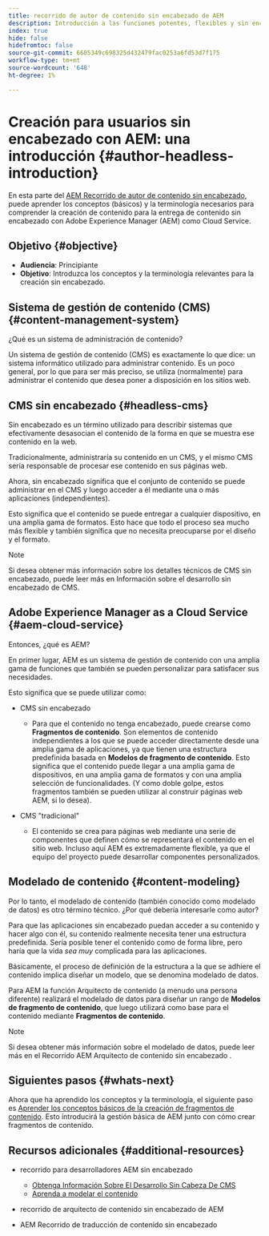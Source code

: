 ```yaml
---
title: recorrido de autor de contenido sin encabezado de AEM
description: Introducción a las funciones potentes, flexibles y sin encabezado de Adobe Experience Manager como Cloud Service y a cómo crear contenido para su proyecto.
index: true
hide: false
hidefromtoc: false
source-git-commit: 6605349c698325d432479fac0253a6fd53d7f175
workflow-type: tm+mt
source-wordcount: '648'
ht-degree: 1%

---
```



# Creación para usuarios sin encabezado con AEM: una introducción {#author-headless-introduction}

En esta parte del [AEM Recorrido de autor de contenido sin encabezado](overview.md), puede aprender los conceptos (básicos) y la terminología necesarios para comprender la creación de contenido para la entrega de contenido sin encabezado con Adobe Experience Manager (AEM) como Cloud Service.

## Objetivo {#objective}

* **Audiencia**: Principiante
* **Objetivo**: Introduzca los conceptos y la terminología relevantes para la creación sin encabezado.

## Sistema de gestión de contenido (CMS) {#content-management-system}

¿Qué es un sistema de administración de contenido?

Un sistema de gestión de contenido (CMS) es exactamente lo que dice: un sistema informático utilizado para administrar contenido. Es un poco general, por lo que para ser más preciso, se utiliza (normalmente) para administrar el contenido que desea poner a disposición en los sitios web.

## CMS sin encabezado {#headless-cms}

Sin encabezado es un término utilizado para describir sistemas que efectivamente desasocian el contenido de la forma en que se muestra ese contenido en la web.

Tradicionalmente, administraría su contenido en un CMS, y el mismo CMS sería responsable de procesar ese contenido en sus páginas web.

Ahora, sin encabezado significa que el conjunto de contenido se puede administrar en el CMS y luego acceder a él mediante una o más aplicaciones (independientes).

Esto significa que el contenido se puede entregar a cualquier dispositivo, en una amplia gama de formatos. Esto hace que todo el proceso sea mucho más flexible y también significa que no necesita preocuparse por el diseño y el formato.

>[!NOTE]
>
>Si desea obtener más información sobre los detalles técnicos de CMS sin encabezado, puede leer más en Información sobre el desarrollo sin encabezado de CMS.

## Adobe Experience Manager as a Cloud Service {#aem-cloud-service}

Entonces, ¿qué es AEM?

En primer lugar, AEM es un sistema de gestión de contenido con una amplia gama de funciones que también se pueden personalizar para satisfacer sus necesidades.

Esto significa que se puede utilizar como:

* CMS sin encabezado
   * Para que el contenido no tenga encabezado, puede crearse como **Fragmentos de contenido**.
Son elementos de contenido independientes a los que se puede acceder directamente desde una amplia gama de aplicaciones, ya que tienen una estructura predefinida basada en **Modelos de fragmento de contenido**.
Esto significa que el contenido puede llegar a una amplia gama de dispositivos, en una amplia gama de formatos y con una amplia selección de funcionalidades.
(Y como doble golpe, estos fragmentos también se pueden utilizar al construir páginas web AEM, si lo desea).

* CMS &quot;tradicional&quot;
   * El contenido se crea para páginas web mediante una serie de componentes que definen cómo se representará el contenido en el sitio web. Incluso aquí AEM es extremadamente flexible, ya que el equipo del proyecto puede desarrollar componentes personalizados.

## Modelado de contenido {#content-modeling}

Por lo tanto, el modelado de contenido (también conocido como modelado de datos) es otro término técnico. ¿Por qué debería interesarle como autor?

Para que las aplicaciones sin encabezado puedan acceder a su contenido y hacer algo con él, su contenido realmente necesita tener una estructura predefinida. Sería posible tener el contenido como de forma libre, pero haría que la vida *sea muy* complicada para las aplicaciones.

Básicamente, el proceso de definición de la estructura a la que se adhiere el contenido implica diseñar un modelo, que se denomina modelado de datos.

Para AEM la función Arquitecto de contenido (a menudo una persona diferente) realizará el modelado de datos para diseñar un rango de **Modelos de fragmento de contenido**, que luego utilizará como base para el contenido mediante **Fragmentos de contenido**.

>[!NOTE]
>
>Si desea obtener más información sobre el modelado de datos, puede leer más en el Recorrido AEM Arquitecto de contenido sin encabezado .

## Siguientes pasos {#whats-next}

Ahora que ha aprendido los conceptos y la terminología, el siguiente paso es [Aprender los conceptos básicos de la creación de fragmentos de contenido](basics.md). Esto introducirá la gestión básica de AEM junto con cómo crear fragmentos de contenido.

## Recursos adicionales {#additional-resources}

* recorrido para desarrolladores AEM sin encabezado
   * [Obtenga Información Sobre El Desarrollo Sin Cabeza De CMS](/help/journey-headless/developer/learn-about.md)
   * [Aprenda a modelar el contenido](/help/journey-headless/developer/model-your-content.md)

* recorrido de arquitecto de contenido sin encabezado de AEM

* AEM Recorrido de traducción de contenido sin encabezado
